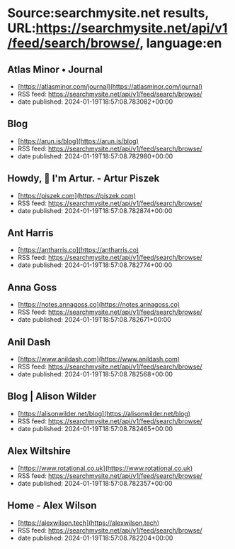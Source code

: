 # Source:searchmysite.net results, URL:https://searchmysite.net/api/v1/feed/search/browse/, language:en

## Atlas Minor   •  Journal
 - [https://atlasminor.com/journal](https://atlasminor.com/journal)
 - RSS feed: https://searchmysite.net/api/v1/feed/search/browse/
 - date published: 2024-01-19T18:57:08.783082+00:00



## Blog
 - [https://arun.is/blog](https://arun.is/blog)
 - RSS feed: https://searchmysite.net/api/v1/feed/search/browse/
 - date published: 2024-01-19T18:57:08.782980+00:00



## Howdy, 👋 I'm Artur. - Artur Piszek
 - [https://piszek.com](https://piszek.com)
 - RSS feed: https://searchmysite.net/api/v1/feed/search/browse/
 - date published: 2024-01-19T18:57:08.782874+00:00



## Ant Harris
 - [https://antharris.co](https://antharris.co)
 - RSS feed: https://searchmysite.net/api/v1/feed/search/browse/
 - date published: 2024-01-19T18:57:08.782774+00:00



## Anna Goss
 - [https://notes.annagoss.co](https://notes.annagoss.co)
 - RSS feed: https://searchmysite.net/api/v1/feed/search/browse/
 - date published: 2024-01-19T18:57:08.782671+00:00



## Anil Dash
 - [https://www.anildash.com](https://www.anildash.com)
 - RSS feed: https://searchmysite.net/api/v1/feed/search/browse/
 - date published: 2024-01-19T18:57:08.782568+00:00



## Blog | Alison Wilder
 - [https://alisonwilder.net/blog](https://alisonwilder.net/blog)
 - RSS feed: https://searchmysite.net/api/v1/feed/search/browse/
 - date published: 2024-01-19T18:57:08.782465+00:00



## Alex Wiltshire
 - [https://www.rotational.co.uk](https://www.rotational.co.uk)
 - RSS feed: https://searchmysite.net/api/v1/feed/search/browse/
 - date published: 2024-01-19T18:57:08.782357+00:00



## Home - Alex Wilson
 - [https://alexwilson.tech](https://alexwilson.tech)
 - RSS feed: https://searchmysite.net/api/v1/feed/search/browse/
 - date published: 2024-01-19T18:57:08.782204+00:00



